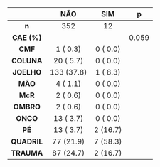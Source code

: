 

|    &nbsp;     |    NÃO     |   SIM    |   p   |
|:-------------:|:----------:|:--------:|:-----:|
|     **n**     |    352     |    12    |       |
|  **CAE (%)**  |            |          | 0.059 |
|    **CMF**    |  1 ( 0.3)  | 0 ( 0.0) |       |
|  **COLUNA**   | 20 ( 5.7)  | 0 ( 0.0) |       |
|  **JOELHO**   | 133 (37.8) | 1 ( 8.3) |       |
|    **MÃO**    |  4 ( 1.1)  | 0 ( 0.0) |       |
|    **McR**    |  2 ( 0.6)  | 0 ( 0.0) |       |
|   **OMBRO**   |  2 ( 0.6)  | 0 ( 0.0) |       |
|   **ONCO**    | 13 ( 3.7)  | 0 ( 0.0) |       |
|    **PÉ**     | 13 ( 3.7)  | 2 (16.7) |       |
|  **QUADRIL**  | 77 (21.9)  | 7 (58.3) |       |
|  **TRAUMA**   | 87 (24.7)  | 2 (16.7) |       |

